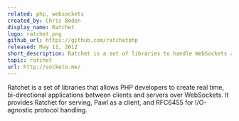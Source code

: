 ```yaml
---
related: php, websockets
created_by: Chris Boden
display_name: Ratchet
logo: ratchet.png
github_url: https://github.com/ratchetphp
released: May 11, 2012
short_description: Ratchet is a set of libraries to handle WebSockets asynchronously in PHP.
topic: ratchet
url: http://socketo.me/
---
```

Ratchet is a set of libraries that allows PHP developers to create real time, bi-directional applications between clients and servers over WebSockets. It provides Ratchet for serving, Pawl as a client, and RFC6455 for I/O-agnostic protocol handling.
